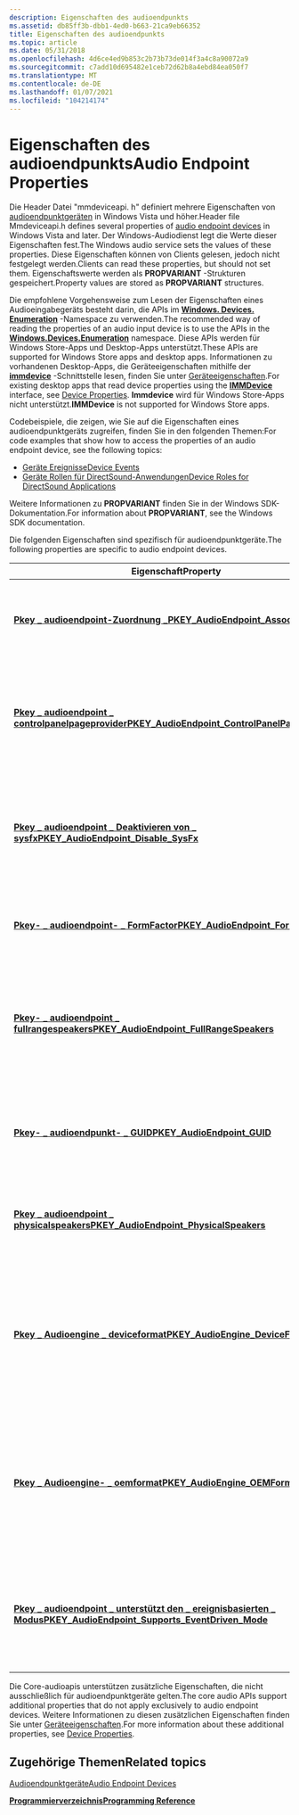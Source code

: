 ```yaml
---
description: Eigenschaften des audioendpunkts
ms.assetid: db85ff3b-dbb1-4ed0-b663-21ca9eb66352
title: Eigenschaften des audioendpunkts
ms.topic: article
ms.date: 05/31/2018
ms.openlocfilehash: 4d6ce4ed9b853c2b73b73de014f3a4c8a90072a9
ms.sourcegitcommit: c7add10d695482e1ceb72d62b8a4ebd84ea050f7
ms.translationtype: MT
ms.contentlocale: de-DE
ms.lasthandoff: 01/07/2021
ms.locfileid: "104214174"
---
```

# <a name="audio-endpoint-properties"></a><span data-ttu-id="9b860-103">Eigenschaften des audioendpunkts</span><span class="sxs-lookup"><span data-stu-id="9b860-103">Audio Endpoint Properties</span></span>

<span data-ttu-id="9b860-104">Die Header Datei "mmdeviceapi. h" definiert mehrere Eigenschaften von [audioendpunktgeräten](audio-endpoint-devices.md) in Windows Vista und höher.</span><span class="sxs-lookup"><span data-stu-id="9b860-104">Header file Mmdeviceapi.h defines several properties of [audio endpoint devices](audio-endpoint-devices.md) in Windows Vista and later.</span></span> <span data-ttu-id="9b860-105">Der Windows-Audiodienst legt die Werte dieser Eigenschaften fest.</span><span class="sxs-lookup"><span data-stu-id="9b860-105">The Windows audio service sets the values of these properties.</span></span> <span data-ttu-id="9b860-106">Diese Eigenschaften können von Clients gelesen, jedoch nicht festgelegt werden.</span><span class="sxs-lookup"><span data-stu-id="9b860-106">Clients can read these properties, but should not set them.</span></span> <span data-ttu-id="9b860-107">Eigenschaftswerte werden als **PROPVARIANT** -Strukturen gespeichert.</span><span class="sxs-lookup"><span data-stu-id="9b860-107">Property values are stored as **PROPVARIANT** structures.</span></span>

<span data-ttu-id="9b860-108">Die empfohlene Vorgehensweise zum Lesen der Eigenschaften eines Audioeingabegeräts besteht darin, die APIs im [**Windows. Devices. Enumeration**](/uwp/api/Windows.Devices.Enumeration) -Namespace zu verwenden.</span><span class="sxs-lookup"><span data-stu-id="9b860-108">The recommended way of reading the properties of an audio input device is to use the APIs in the [**Windows.Devices.Enumeration**](/uwp/api/Windows.Devices.Enumeration) namespace.</span></span> <span data-ttu-id="9b860-109">Diese APIs werden für Windows Store-Apps und Desktop-Apps unterstützt.</span><span class="sxs-lookup"><span data-stu-id="9b860-109">These APIs are supported for Windows Store apps and desktop apps.</span></span> <span data-ttu-id="9b860-110">Informationen zu vorhandenen Desktop-Apps, die Geräteeigenschaften mithilfe der [**immdevice**](/windows/desktop/api/Mmdeviceapi/nn-mmdeviceapi-immdevice) -Schnittstelle lesen, finden Sie unter [Geräteeigenschaften](device-properties.md).</span><span class="sxs-lookup"><span data-stu-id="9b860-110">For existing desktop apps that read device properties using the [**IMMDevice**](/windows/desktop/api/Mmdeviceapi/nn-mmdeviceapi-immdevice) interface, see [Device Properties](device-properties.md).</span></span> <span data-ttu-id="9b860-111">**Immdevice** wird für Windows Store-Apps nicht unterstützt.</span><span class="sxs-lookup"><span data-stu-id="9b860-111">**IMMDevice** is not supported for Windows Store apps.</span></span>

<span data-ttu-id="9b860-112">Codebeispiele, die zeigen, wie Sie auf die Eigenschaften eines audioendpunktgeräts zugreifen, finden Sie in den folgenden Themen:</span><span class="sxs-lookup"><span data-stu-id="9b860-112">For code examples that show how to access the properties of an audio endpoint device, see the following topics:</span></span>

-   [<span data-ttu-id="9b860-113">Geräte Ereignisse</span><span class="sxs-lookup"><span data-stu-id="9b860-113">Device Events</span></span>](device-events.md)
-   [<span data-ttu-id="9b860-114">Geräte Rollen für DirectSound-Anwendungen</span><span class="sxs-lookup"><span data-stu-id="9b860-114">Device Roles for DirectSound Applications</span></span>](device-roles-for-directsound-applications.md)

<span data-ttu-id="9b860-115">Weitere Informationen zu **PROPVARIANT** finden Sie in der Windows SDK-Dokumentation.</span><span class="sxs-lookup"><span data-stu-id="9b860-115">For information about **PROPVARIANT**, see the Windows SDK documentation.</span></span>

<span data-ttu-id="9b860-116">Die folgenden Eigenschaften sind spezifisch für audioendpunktgeräte.</span><span class="sxs-lookup"><span data-stu-id="9b860-116">The following properties are specific to audio endpoint devices.</span></span>



| <span data-ttu-id="9b860-117">Eigenschaft</span><span class="sxs-lookup"><span data-stu-id="9b860-117">Property</span></span>                                                                                                            | <span data-ttu-id="9b860-118">BESCHREIBUNG</span><span class="sxs-lookup"><span data-stu-id="9b860-118">Description</span></span>                                                                                                                                                   |
|---------------------------------------------------------------------------------------------------------------------|---------------------------------------------------------------------------------------------------------------------------------------------------------------|
| [<span data-ttu-id="9b860-119">**Pkey \_ audioendpoint-Zuordnung \_**</span><span class="sxs-lookup"><span data-stu-id="9b860-119">**PKEY\_AudioEndpoint\_Association**</span></span>](pkey-audioendpoint-association.md)                                          | <span data-ttu-id="9b860-120">Ordnet einem audioendpunktgerät eine-PIN-Kategorie (Kernel Streaming) zu.</span><span class="sxs-lookup"><span data-stu-id="9b860-120">Associates a kernel-streaming (KS) pin category with an audio endpoint device.</span></span>                                                                                |
| [<span data-ttu-id="9b860-121">**Pkey \_ audioendpoint \_ controlpanelpageprovider**</span><span class="sxs-lookup"><span data-stu-id="9b860-121">**PKEY\_AudioEndpoint\_ControlPanelPageProvider**</span></span>](pkey-audioendpoint-controlpanelpageprovider.md)                | <span data-ttu-id="9b860-122">Gibt die CLSID des registrierten Anbieters der Geräteeigenschaften Erweiterung für das audioendpunkt-Gerät an.</span><span class="sxs-lookup"><span data-stu-id="9b860-122">Specifies the CLSID of the registered provider of the device-properties extension for the audio endpoint device.</span></span>                                              |
| [<span data-ttu-id="9b860-123">**Pkey \_ audioendpoint \_ Deaktivieren von \_ sysfx**</span><span class="sxs-lookup"><span data-stu-id="9b860-123">**PKEY\_AudioEndpoint\_Disable\_SysFx**</span></span>](pkey-audioendpoint-disable-sysfx.md)                                     | <span data-ttu-id="9b860-124">Gibt an, ob System Effekte im freigegebenen Modus-Stream aktiviert sind, der zum oder vom audioendpunktgerät fließt.</span><span class="sxs-lookup"><span data-stu-id="9b860-124">Indicates whether system effects are enabled in the shared-mode stream that flows to or from the audio endpoint device.</span></span>                                       |
| [<span data-ttu-id="9b860-125">**Pkey- \_ audioendpoint- \_ FormFactor**</span><span class="sxs-lookup"><span data-stu-id="9b860-125">**PKEY\_AudioEndpoint\_FormFactor**</span></span>](pkey-audioendpoint-formfactor.md)                                            | <span data-ttu-id="9b860-126">Gibt die physischen Attribute des audioendpunktgeräts an.</span><span class="sxs-lookup"><span data-stu-id="9b860-126">Indicates the physical attributes of the audio endpoint device.</span></span>                                                                                               |
| [<span data-ttu-id="9b860-127">**Pkey- \_ audioendpoint \_ fullrangespeakers**</span><span class="sxs-lookup"><span data-stu-id="9b860-127">**PKEY\_AudioEndpoint\_FullRangeSpeakers**</span></span>](pkey-audioendpoint-fullrangespeakers.md)                              | <span data-ttu-id="9b860-128">Gibt die Kanal konfigurationsmaske für die vollständig gültigen Referenten an, die mit dem audioendpunktgerät verbunden sind.</span><span class="sxs-lookup"><span data-stu-id="9b860-128">Specifies the channel-configuration mask for the full-range speakers that are connected to the audio endpoint device.</span></span>                                         |
| [<span data-ttu-id="9b860-129">**Pkey- \_ audioendpunkt- \_ GUID**</span><span class="sxs-lookup"><span data-stu-id="9b860-129">**PKEY\_AudioEndpoint\_GUID**</span></span>](pkey-audioendpoint-guid.md)                                                        | <span data-ttu-id="9b860-130">Gibt den DirectSound-Geräte Bezeichner an, der dem audioendpunktgerät entspricht.</span><span class="sxs-lookup"><span data-stu-id="9b860-130">Supplies the DirectSound device identifier that corresponds to the audio endpoint device.</span></span>                                                                     |
| [<span data-ttu-id="9b860-131">**Pkey \_ audioendpoint \_ physicalspeakers**</span><span class="sxs-lookup"><span data-stu-id="9b860-131">**PKEY\_AudioEndpoint\_PhysicalSpeakers**</span></span>](pkey-audioendpoint-physicalspeakers.md)                                | <span data-ttu-id="9b860-132">Definiert die physische Lautsprecher Konfiguration für das audioendpunktgerät.</span><span class="sxs-lookup"><span data-stu-id="9b860-132">Defines the physical speaker configuration for the audio endpoint device.</span></span>                                                                                     |
| [<span data-ttu-id="9b860-133">**Pkey \_ Audioengine \_ deviceformat**</span><span class="sxs-lookup"><span data-stu-id="9b860-133">**PKEY\_AudioEngine\_DeviceFormat**</span></span>](pkey-audioengine-deviceformat.md)                                            | <span data-ttu-id="9b860-134">Gibt das Geräte Format an. Hierbei handelt es sich um das Format, das die Audioengine für den Stream im freigegebenen Modus verwendet, der zum oder vom audioendpunktgerät fließt.</span><span class="sxs-lookup"><span data-stu-id="9b860-134">Specifies the device format, which is the format that the audio engine uses for the shared-mode stream that flows to or from the audio endpoint device.</span></span>       |
| [<span data-ttu-id="9b860-135">**Pkey \_ Audioengine- \_ oemformat**</span><span class="sxs-lookup"><span data-stu-id="9b860-135">**PKEY\_AudioEngine\_OEMFormat**</span></span>](pkey-audioengine-oemformat.md)<br/>                                       | <span data-ttu-id="9b860-136">Gibt das Standardformat des Geräts an, das zum Rendern oder Erfassen eines Streams verwendet wird.</span><span class="sxs-lookup"><span data-stu-id="9b860-136">Specifies the default format of the device that is used for rendering or capturing a stream.</span></span> <span data-ttu-id="9b860-137">Die Werte werden vom OEM in einer INF-Datei aufgefüllt.</span><span class="sxs-lookup"><span data-stu-id="9b860-137">The values are populated by the OEM in an .inf file.</span></span> <br/> |
| [<span data-ttu-id="9b860-138">**Pkey \_ audioendpoint \_ unterstützt den \_ ereignisbasierten \_ Modus**</span><span class="sxs-lookup"><span data-stu-id="9b860-138">**PKEY\_AudioEndpoint\_Supports\_EventDriven\_Mode**</span></span>](pkey-audioendpoint-supports-eventdriven-mode.md)<br/> | <span data-ttu-id="9b860-139">Gibt an, ob der Endpunkt den ereignisgesteuerten Modus unterstützt.</span><span class="sxs-lookup"><span data-stu-id="9b860-139">Indicates whether the endpoint supports the event-driven mode.</span></span> <span data-ttu-id="9b860-140">Die Werte werden vom OEM in einer INF-Datei aufgefüllt.</span><span class="sxs-lookup"><span data-stu-id="9b860-140">The values are populated by the OEM in an .inf file.</span></span><br/>                                |



 

<span data-ttu-id="9b860-141">Die Core-audioapis unterstützen zusätzliche Eigenschaften, die nicht ausschließlich für audioendpunktgeräte gelten.</span><span class="sxs-lookup"><span data-stu-id="9b860-141">The core audio APIs support additional properties that do not apply exclusively to audio endpoint devices.</span></span> <span data-ttu-id="9b860-142">Weitere Informationen zu diesen zusätzlichen Eigenschaften finden Sie unter [Geräteeigenschaften](device-properties.md).</span><span class="sxs-lookup"><span data-stu-id="9b860-142">For more information about these additional properties, see [Device Properties](device-properties.md).</span></span>

## <a name="related-topics"></a><span data-ttu-id="9b860-143">Zugehörige Themen</span><span class="sxs-lookup"><span data-stu-id="9b860-143">Related topics</span></span>

<dl> <dt>

[<span data-ttu-id="9b860-144">Audioendpunktgeräte</span><span class="sxs-lookup"><span data-stu-id="9b860-144">Audio Endpoint Devices</span></span>](audio-endpoint-devices.md)
</dt> <dt>

[<span data-ttu-id="9b860-145">**Programmierverzeichnis**</span><span class="sxs-lookup"><span data-stu-id="9b860-145">**Programming Reference**</span></span>](programming-reference.md)
</dt> </dl>

 

